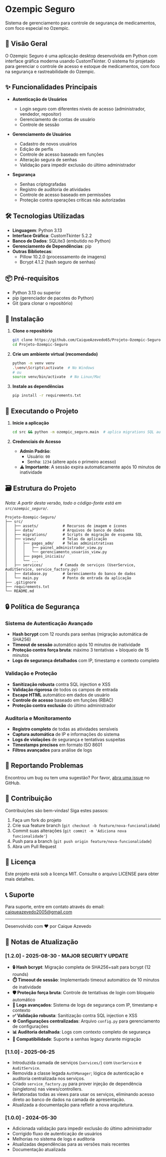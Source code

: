 # Ozempic Seguro

Sistema de gerenciamento para controle de segurança de medicamentos, com foco especial no Ozempic.

## 🚀 Visão Geral

O Ozempic Seguro é uma aplicação desktop desenvolvida em Python com interface gráfica moderna usando CustomTkinter. O sistema foi projetado para gerenciar o controle de acesso e estoque de medicamentos, com foco na segurança e rastreabilidade do Ozempic.

## ✨ Funcionalidades Principais

- **Autenticação de Usuários**
  - Login seguro com diferentes níveis de acesso (administrador, vendedor, repositor)
  - Gerenciamento de contas de usuário
  - Controle de sessão

- **Gerenciamento de Usuários**
  - Cadastro de novos usuários
  - Edição de perfis
  - Controle de acesso baseado em funções
  - Alteração segura de senhas
  - Validação para impedir exclusão do último administrador

- **Segurança**
  - Senhas criptografadas
  - Registro de auditoria de atividades
  - Controle de acesso baseado em permissões
  - Proteção contra operações críticas não autorizadas

## 🛠️ Tecnologias Utilizadas

- **Linguagem**: Python 3.13
- **Interface Gráfica**: CustomTkinter 5.2.2
- **Banco de Dados**: SQLite3 (embutido no Python)
- **Gerenciamento de Dependências**: pip
- **Outras Bibliotecas**:
  - Pillow 10.2.0 (processamento de imagens)
  - Bcrypt 4.1.2 (hash seguro de senhas)

## 📦 Pré-requisitos

- Python 3.13 ou superior
- pip (gerenciador de pacotes do Python)
- Git (para clonar o repositório)

## 🚀 Instalação

1. **Clone o repositório**
   ```bash
   git clone https://github.com/CaiqueAzevedo65/Projeto-Ozempic-Seguro.git
   cd Projeto-Ozempic-Seguro
   ```

2. **Crie um ambiente virtual (recomendado)**
   ```bash
   python -m venv venv
   .\venv\Scripts\activate  # No Windows
   # ou
   source venv/bin/activate  # No Linux/Mac
   ```

3. **Instale as dependências**
   ```bash
   pip install -r requirements.txt
   ```

## 🏃 Executando o Projeto

1. **Inicie a aplicação**
   ```bash
   cd src && python -m ozempic_seguro.main  # aplica migrations SQL automaticamente
   ```

2. **Credenciais de Acesso**
   - **Admin Padrão**:
     - Usuário: `00`
     - Senha: `1234` (altere após o primeiro acesso)
   - **⚠️ Importante**: A sessão expira automaticamente após 10 minutos de inatividade

## 🗃️ Estrutura do Projeto

*Nota: A partir desta versão, todo o código-fonte está em `src/ozempic_seguro/`.*

```
Projeto-Ozempic-Seguro/
├── src/
│   ├── assets/           # Recursos de imagem e ícones
│   ├── data/             # Arquivos de banco de dados
│   ├── migrations/       # Scripts de migração de esquema SQL
│   ├── views/            # Telas da aplicação
│   │   ├── pages_adm/    # Telas administrativas
│   │   │   ├── painel_administrador_view.py
│   │   │   └── gerenciamento_usuarios_view.py
│   │   ├── pages_iniciais/
│   │   └── ...
│   ├── services/        # Camada de serviços (UserService, AuditService, service_factory.py)
│   ├── database.py       # Gerenciamento do banco de dados
│   └── main.py           # Ponto de entrada da aplicação
├── .gitignore
├── requirements.txt
└── README.md
```

## 🔒 Política de Segurança

### **Sistema de Autenticação Avançado**
- **Hash bcrypt** com 12 rounds para senhas (migração automática de SHA256)
- **Timeout de sessão** automático após 10 minutos de inatividade
- **Proteção contra força bruta**: máximo 3 tentativas + bloqueio de 15 minutos
- **Logs de segurança detalhados** com IP, timestamp e contexto completo

### **Validação e Proteção**
- **Sanitização robusta** contra SQL injection e XSS
- **Validação rigorosa** de todos os campos de entrada
- **Escape HTML** automático em dados de usuário
- **Controle de acesso** baseado em funções (RBAC)
- **Proteção contra exclusão** do último administrador

### **Auditoria e Monitoramento**
- **Registro completo** de todas as atividades sensíveis
- **Captura automática** de IP e informações do sistema
- **Logs de violações** de segurança e tentativas suspeitas
- **Timestamps precisos** em formato ISO 8601
- **Filtros avançados** para análise de logs

## 🐛 Reportando Problemas

Encontrou um bug ou tem uma sugestão? Por favor, [abra uma issue](https://github.com/CaiqueAzevedo65/Projeto-Ozempic-Seguro/issues) no GitHub.

## 🤝 Contribuição

Contribuições são bem-vindas! Siga estes passos:

1. Faça um fork do projeto
2. Crie sua feature branch (`git checkout -b feature/nova-funcionalidade`)
3. Commit suas alterações (`git commit -m 'Adiciona nova funcionalidade'`)
4. Push para a branch (`git push origin feature/nova-funcionalidade`)
5. Abra um Pull Request

## 📝 Licença

Este projeto está sob a licença MIT. Consulte o arquivo LICENSE para obter mais detalhes.

## 📞 Suporte

Para suporte, entre em contato através do email: caiqueazevedo2005@gmail.com

---

Desenvolvido com ❤️ por Caique Azevedo

## 📌 Notas de Atualização

### [1.2.0] - 2025-08-30 - **MAJOR SECURITY UPDATE**
- **🔒 Hash bcrypt**: Migração completa de SHA256+salt para bcrypt (12 rounds)
- **⏱️ Timeout de sessão**: Implementado timeout automático de 10 minutos de inatividade
- **🛡️ Proteção força bruta**: Controle de tentativas de login com bloqueio automático
- **📝 Logs avançados**: Sistema de logs de segurança com IP, timestamp e contexto
- **✅ Validação robusta**: Sanitização contra SQL injection e XSS
- **⚙️ Configurações centralizadas**: Arquivo `config.py` para gerenciamento de configurações
- **📊 Auditoria detalhada**: Logs com contexto completo de segurança
- **🔄 Compatibilidade**: Suporte a senhas legacy durante migração

### [1.1.0] - 2025-06-25
- Introduzida camada de serviços (`services/`) com `UserService` e `AuditService`.
- Removida a classe legada `AuthManager`; lógica de autenticação e auditoria centralizada nos serviços.
- Criado `service_factory.py` para prover injeção de dependência (singletons) nas views/controllers.
- Refatoradas todas as views para usar os serviços, eliminando acesso direto ao banco de dados na camada de apresentação.
- Atualizada a documentação para refletir a nova arquitetura.

### [1.0.0] - 2024-05-30
- Adicionada validação para impedir exclusão do último administrador
- Corrigido fluxo de autenticação de usuários
- Melhorias no sistema de logs e auditoria
- Atualizadas dependências para as versões mais recentes
- Documentação atualizada
